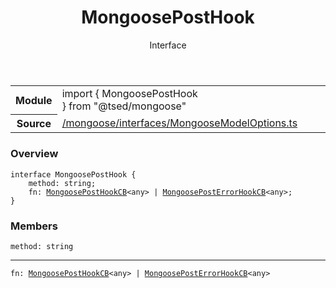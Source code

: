
<header class="symbol-info-header"><h1 id="mongooseposthook">MongoosePostHook</h1><label class="symbol-info-type-label interface">Interface</label></header>
<!-- summary -->
<section class="symbol-info"><table class="is-full-width"><tbody><tr><th>Module</th><td><div class="lang-typescript"><span class="token keyword">import</span> { MongoosePostHook }&nbsp;<span class="token keyword">from</span>&nbsp;<span class="token string">"@tsed/mongoose"</span></div></td></tr><tr><th>Source</th><td><a href="https://github.com/Romakita/ts-express-decorators/blob/v4.23.2/src//mongoose/interfaces/MongooseModelOptions.ts#L0-L0">/mongoose/interfaces/MongooseModelOptions.ts</a></td></tr></tbody></table></section>
<!-- overview -->


### Overview


<pre><code class="typescript-lang "><span class="token keyword">interface</span> MongoosePostHook <span class="token punctuation">{</span>
    method<span class="token punctuation">:</span> <span class="token keyword">string</span><span class="token punctuation">;</span>
    fn<span class="token punctuation">:</span> <a href="#api/mongoose/mongooseposthookcb"><span class="token">MongoosePostHookCB</span></a><<span class="token keyword">any</span>> | <a href="#api/mongoose/mongooseposterrorhookcb"><span class="token">MongoosePostErrorHookCB</span></a><<span class="token keyword">any</span>><span class="token punctuation">;</span>
<span class="token punctuation">}</span></code></pre>


<!-- Parameters -->

<!-- Description -->

<!-- Members -->







### Members



<div class="method-overview">
<pre><code class="typescript-lang ">method<span class="token punctuation">:</span> <span class="token keyword">string</span></code></pre>
</div>




<hr/>



<div class="method-overview">
<pre><code class="typescript-lang ">fn<span class="token punctuation">:</span> <a href="#api/mongoose/mongooseposthookcb"><span class="token">MongoosePostHookCB</span></a><<span class="token keyword">any</span>> | <a href="#api/mongoose/mongooseposterrorhookcb"><span class="token">MongoosePostErrorHookCB</span></a><<span class="token keyword">any</span>></code></pre>
</div>








